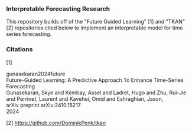 ### Interpretable Forecasting Research

This repository builds off of the "Future Guided Learning" [1] and "TKAN" [2] repositories cited below to implement an interpretable model for time series forecasting. 

### Citations

[1] <p> gunasekaran2024future <br>Future-Guided Learning: A Predictive Approach To Enhance Time-Series Forecasting <br>Gunasekaran, Skye and Kembay, Assel and Ladret, Hugo and Zhu, Rui-Jie and Perrinet, Laurent and Kavehei, Omid and Eshraghian, Jason, <br>arXiv preprint arXiv:2410.15217 <br>2024 </p>

[2] https://github.com/DominikPenk/tkan